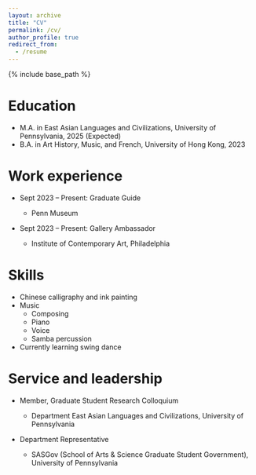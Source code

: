 ```yaml
---
layout: archive
title: "CV"
permalink: /cv/
author_profile: true
redirect_from:
  - /resume
---
```


{% include base_path %}

Education
======
* M.A. in East Asian Languages and Civilizations, University of Pennsylvania, 2025 (Expected)
* B.A. in Art History, Music, and French, University of Hong Kong, 2023

Work experience
======
* Sept 2023 – Present: Graduate Guide
  * Penn Museum

* Sept 2023 – Present: Gallery Ambassador
  * Institute of Contemporary Art, Philadelphia

  
Skills
======
* Chinese calligraphy and ink painting
* Music
  * Composing
  * Piano
  * Voice
  * Samba percussion
* Currently learning swing dance

<!--
Publications
======
  <ul>{% for post in site.publications reversed %}
    {% include archive-single-cv.html %}
  {% endfor %}</ul>
-->
  
<!--
Talks
======
  <ul>{% for post in site.talks reversed %}
    {% include archive-single-talk-cv.html  %}
  {% endfor %}</ul>
-->
  
<!--
Teaching
======
  <ul>{% for post in site.teaching reversed %}
    {% include archive-single-cv.html %}
  {% endfor %}</ul>
-->
  
Service and leadership
======
* Member, Graduate Student Research Colloquium
  * Department East Asian Languages and Civilizations, University of Pennsylvania
  
* Department Representative
  * SASGov (School of Arts & Science Graduate Student Government), University of Pennsylvania
